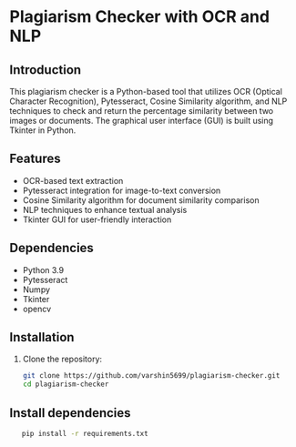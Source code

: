 # Plagiarism Checker with OCR and NLP

## Introduction
This plagiarism checker is a Python-based tool that utilizes OCR (Optical Character Recognition), Pytesseract, Cosine Similarity algorithm, and NLP techniques to check and return the percentage similarity between two images or documents. The graphical user interface (GUI) is built using Tkinter in Python.

## Features
- OCR-based text extraction
- Pytesseract integration for image-to-text conversion
- Cosine Similarity algorithm for document similarity comparison
- NLP techniques to enhance textual analysis
- Tkinter GUI for user-friendly interaction

## Dependencies
- Python 3.9
- Pytesseract
- Numpy
- Tkinter
- opencv


## Installation
1. Clone the repository:
   ```bash
   git clone https://github.com/varshin5699/plagiarism-checker.git
   cd plagiarism-checker
## Install dependencies
```bash
   pip install -r requirements.txt
